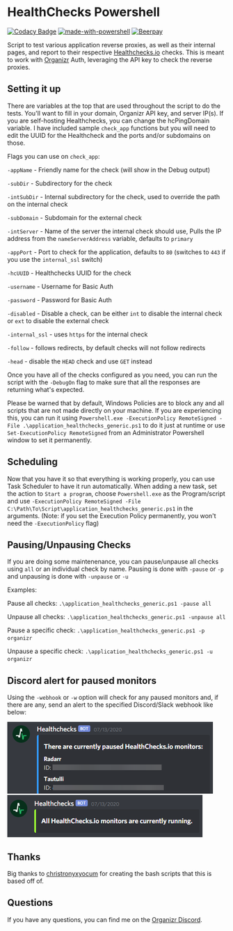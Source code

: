 # HealthChecks Powershell
[![Codacy Badge](https://api.codacy.com/project/badge/Grade/7099f437569a420187fa22905bed430c)](https://www.codacy.com/app/HalianElf/HealthChecks-Powershell?utm_source=github.com&amp;utm_medium=referral&amp;utm_content=HalianElf/HealthChecks-Powershell&amp;utm_campaign=Badge_Grade)
[![made-with-powershell](https://img.shields.io/badge/Made%20with-Powershell-1f425f.svg)](https://github.com/PowerShell/PowerShell)
[![Beerpay](https://beerpay.io/HalianElf/HealthChecks-Powershell/badge.svg?style=flat)](https://beerpay.io/HalianElf/HealthChecks-Powershell)

Script to test various application reverse proxies, as well as their internal pages, and report to their respective [Healthchecks.io](https://healthchecks.io) checks. This is meant to work with [Organizr](https://github.com/causefx/Organizr) Auth, leveraging the API key to check the reverse proxies.

## Setting it up

There are variables at the top that are used throughout the script to do the tests. You'll want to fill in your domain, Organizr API key, and server IP(s). If you are self-hosting Healthchecks, you can change the hcPingDomain variable. I have included sample `check_app` functions but you will need to edit the UUID for the Healthcheck and the ports and/or subdomains on those.

Flags you can use on `check_app`:

`-appName` - Friendly name for the check (will show in the Debug output)

`-subDir` - Subdirectory for the check

`-intSubDir` - Internal subdirectory for the check, used to override the path on the internal check

`-subDomain` - Subdomain for the external check

`-intServer` - Name of the server the internal check should use, Pulls the IP address from the `nameServerAddress` variable, defaults to `primary`

`-appPort` - Port to check for the application, defaults to `80` (switches to `443` if you use the `internal_ssl` switch)

`-hcUUID` - Healthchecks UUID for the check

`-username` - Username for Basic Auth

`-password` - Password for Basic Auth

`-disabled` - Disable a check, can be either `int` to disable the internal check or `ext` to disable the external check

`-internal_ssl` - uses `https` for the internal check

`-follow` - follows redirects, by default checks will not follow redirects

`-head` - disable the `HEAD` check and use `GET` instead

Once you have all of the checks configured as you need, you can run the script with the `-DebugOn` flag to make sure that all the responses are returning what's expected.

Please be warned that by default, Windows Policies are to block any and all scripts that are not made directly on your machine. If you are experiencing this, you can run it using `Powershell.exe -ExecutionPolicy RemoteSigned -File .\application_healthchecks_generic.ps1` to do it just at runtime or use `Set-ExecutionPolicy RemoteSigned` from an Administrator Powershell window to set it permanently.

## Scheduling

Now that you have it so that everything is working properly, you can use Task Scheduler to have it run automatically. When adding a new task, set the action to `Start a program`, choose `Powershell.exe` as the Program/script and use `-ExecutionPolicy RemoteSigned -File C:\Path\To\Script\application_healthchecks_generic.ps1` in the arguments. (Note: if you set the Execution Policy permanently, you won't need the `-ExecutionPolicy` flag)

## Pausing/Unpausing Checks

If you are doing some maintenenance, you can pause/unpause all checks using `all` or an individual check by name. Pausing is done with `-pause` or `-p` and unpausing is done with `-unpause` or `-u`

Examples:

Pause all checks: `.\application_healthchecks_generic.ps1 -pause all`

Unpause all checks: `.\application_healthchecks_generic.ps1 -unpause all`

Pause a specific check: `.\application_healthchecks_generic.ps1 -p organizr`

Unpause a specific check: `.\application_healthchecks_generic.ps1 -u organizr`

## Discord alert for paused monitors

Using the `-webhook` or `-w` option will check for any paused monitors and, if there are any, send an alert to the specified Discord/Slack webhook like below:

![Discord/Slack Notification](/Images/webhook_paused.png)
![Discord/Slack Notification](/Images/webhook_nopaused.png)

## Thanks

Big thanks to [christronyxyocum](https://github.com/christronyxyocum) for creating the bash scripts that this is based off of.

## Questions

If you have any questions, you can find me on the [Organizr Discord](https://organizr.app/discord).
